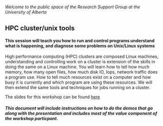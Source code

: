 ###### Welcome to the public space of the Research Support Group at the University of Alberta

## HPC cluster/unix tools
#### This session will teach you how to run and control programs understand what is happening, and diagnose some problems on Unix/Linux systems

High performance computing (HPC) clusters are composed Linux machines, understanding and controlling work on a cluster is extension of the skills in doing the same on a Linux machine. 
You will learn how to tell how much memory, how many open files, how much disk IO, Iops, network traffic does a program use. 
How to tell much resources exist on a computer and how busy it is currently and which program are using these resources. 
We will then extend the same tools and techniques for jobs running on a cluster.

The slides for this workshop can be found [here](https://docs.google.com/presentation/d/10Y2fqe_PwdxbOybSsY7SvRP1wjl8ksblmyyoALSWXGI/edit?usp=sharing)

##### This document will include instructions on how to do the demos that go along with the presentation and includes most of the value component of the workshop particpant. 
